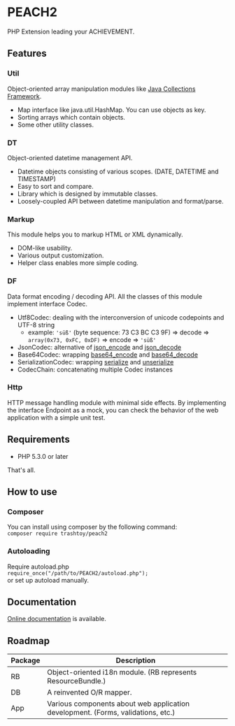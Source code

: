 PEACH2
======

PHP Extension leading your ACHIEVEMENT.


Features
--------

### Util
Object-oriented array manipulation modules like
[Java Collections Framework](http://docs.oracle.com/javase/8/docs/technotes/guides/collections/).

- Map interface like java.util.HashMap. You can use objects as key.
- Sorting arrays which contain objects.
- Some other utility classes.

### DT
Object-oriented datetime management API.

- Datetime objects consisting of various scopes. (DATE, DATETIME and TIMESTAMP)
- Easy to sort and compare.
- Library which is designed by immutable classes.
- Loosely-coupled API between datetime manipulation and format/parse.

### Markup
This module helps you to markup HTML or XML dynamically.

- DOM-like usability.
- Various output customization.
- Helper class enables more simple coding.

### DF
Data format encoding / decoding API.
All the classes of this module implement interface Codec.

- Utf8Codec: dealing with the interconversion of unicode codepoints and UTF-8 string
    - example: `'süß'` (byte sequence: 73 C3 BC C3 9F) => decode => `array(0x73, 0xFC, 0xDF)` => encode => `'süß'`
- JsonCodec: alternative of [json_encode](http://php.net/manual/function.json-encode.php) and [json_decode](http://php.net/manual/function.json-decode.php)
- Base64Codec: wrapping [base64_encode](http://php.net/manual/function.base64-encode.php) and [base64_decode](http://php.net/manual/function.base64-decode.php)
- SerializationCodec: wrapping [serialize](http://php.net/manual/function.serialize.php) and [unserialize](http://php.net/manual/function.unserialize.php)
- CodecChain: concatenating multiple Codec instances

### Http
HTTP message handling module with minimal side effects.
By implementing the interface Endpoint as a mock, you can check the behavior of the web application with a simple unit test.

Requirements
------------

- PHP 5.3.0 or later

That's all.


How to use
----------

### Composer
You can install using composer by the following command:  
`composer require trashtoy/peach2`

### Autoloading
Require autoload.php  
`require_once("/path/to/PEACH2/autoload.php");`  
or set up autoload manually.

Documentation
-------------

[Online documentation](http://trashtoy.github.io/PEACH2/) is available.

Roadmap
-------

Package | Description
--------|------------
RB      | Object-oriented i18n module. (RB represents ResourceBundle.)
DB      | A reinvented O/R mapper.
App     | Various components about web application development. (Forms, validations, etc.)
